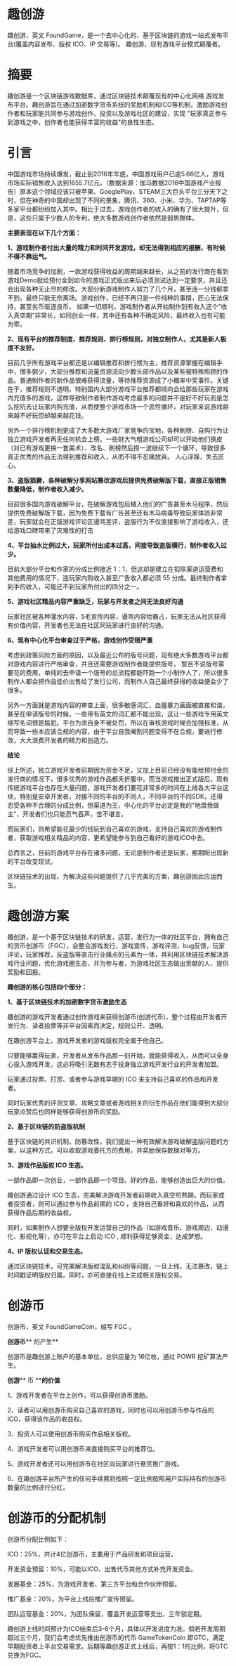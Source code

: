 # 趣创游

趣创游，英文 FoundGame，是一个去中心化的、基于区块链的游戏一站式发布平台(覆盖内容发布、版权 ICO、IP 交易等)。
趣创游，现有游戏平台模式颠覆者。

# 摘要

趣创游是一个区块链游戏数据库，通过区块链技术颠覆现有的中心化网络
游戏发布平台。趣创游旨在通过加密数字货币系统的奖励机制和ICO等机制，激励游戏创作者和玩家能共同参与游戏创作、投资以及游戏社区的建设，实现 &quot;玩家真正参与到游戏之中，创作者也能获得丰富的收益&quot;的良性生态。

# 引言

中国游戏市场持续爆发，截止到2016年年底，中国游戏用户已逾5.66亿人，游戏市场实际销售收入达到1655.7亿元。（数据来源：伽马数据2016中国游戏产业报告）原本这个领域应该只被苹果、GooglePlay、STEAM三大巨头平台三分天下之时，但在神奇的中国却出现了不同的景象，腾讯、360、小米、华为、TAPTAP等多家平台都纷纷加入其中。相比于过去，游戏创作者的收入的确有了很大提升，但是，这些只属于少数人的专利，绝大多数游戏创作者依然是弱势群体。

**主要表现在以下几个方面：**

**1、游戏制作者付出大量的精力和时间开发游戏，却无法得到相应的报酬，有时候不得不靠运气。**

随着市场竞争的加剧，一款游戏获得收益的周期越来越长，从之前的发行商在看到游戏Demo就给预付金到如今的游戏正式版出来后必须测试达到一定要求，并且还会出现各种无止尽的修改。大部分新游戏制作人努力了几个月，甚至连一分钱都拿不到，最终只能无奈离场。游戏创作，已经不再只是一件纯粹的事情，匠心无法保持，甚至劣币驱逐良币。
如果一切顺利，游戏制作者从开始制作到有收入这个&quot;收入真空期&quot;非常长，如同创业一样，其中还有各种不确定风险，最终收入也有可能为零。

**2、现有平台的推荐制度、推荐规则、排行榜规则，对独立制作人，尤其是新人极度不友好。**

目前几乎所有游戏平台都还是以编辑推荐和排行榜为主，推荐资源掌握在编辑手中，僧多粥少，大部分推荐和流量资源流向少数头部作品以及某些被特殊照顾的作品。普通制作者的新作品很难获得流量，等待推荐资源成了小概率中奖事件。关键在于，推荐规则不透明，特别国内大部分游戏平台推荐都倾向会给那些玩家在游戏内充值多的游戏，这样导致制作者制作游戏考虑最多的问题并不是好不好玩而是怎么挖坑去让玩家内购充值，从而使整个游戏市场一个恶性循环，对玩家来说游戏越来越不好玩但却越来越花钱。

另外一个排行榜机制更成了大多数大游戏厂家竞争的宝地，各种刷榜、自购行为让独立游戏开发者再无任何机会上榜。一些财大气粗游戏公司却可以开始他们换皮（对已有游戏更换一套美术）、改名、刷榜然后捞一波继续下一个循环，导致很多真正优秀的作品无法得到推荐和收入，从而不得不忍痛放弃。
人心浮躁，失去匠心。

**3、盗版猖獗，各种破解分享网站篡改游戏后提供免费破解版下载，直接正版销售数量降低，制作者收入减少。**

目前很多国内游戏破解平台，在破解游戏包后植入他们的广告甚至木马程序，然后提供免费破解版下载，因为免费下载有广告甚至还有木马病毒导致玩家体验非常差，玩家就会在正版游戏评论区谩骂差评，盗版行为不仅直接影响了游戏收入，还给游戏口碑带来了灾难性的打击

**4、平台抽水比例过大，玩家所付出成本过高，间接导致盗版横行，制作者收入过少。**

目前大部分平台和作家的分成比例接近 1：1，但这却是建立在扣除渠道运营费和其他费用的情况下，连玩家内购收入甚至广告收入都必须 55 分成。最终制作者拿到手的收入，可能还不到玩家所付出的四分之一。

**5、游戏社区精品内容严重缺乏，玩家与开发者之间无法良好沟通**

玩家社区被各种灌水内容，5毛宣传内容，谩骂内容给霸占，玩家无法从社区获得有价值内容，开发者也无法在社区同玩家进行良好的沟通。

**6、现有中心化平台审查过于严格，游戏创作受限严重**

考虑到政策风险方面的原因，以及最近公布的版号问题，现有绝大多数游戏平台都对游戏内容进行严格审查，并且还需要游戏制作者能提供版号， 暂且不说版号需要花的费用，单纯的去申请一个版号的总流程都能吓跑一个小制作人了，所以很多制作人都会把作品低价出售给了发行公司，而制作人自己最终获得的收益便会少了很多。

另外一方面就是游戏内容的审查上面，很多敏感词汇，血腥暴力画面被直接和谐，甚至在申请版号的时候，一些带有英文的词汇都不能出现，这让一些游戏专用英文缩写名词很是尴尬。平台为求自身不被处罚，所以在审核游戏时候会加强标准，从而导致一些本应该合规的内容，由于平台自我阉割问题变得不在合规，要进行修改，大大浪费开发者的精力和创造力。

**结论**

综上所述，独立游戏开发者前期因为资金不足，又加上目前已经没有能给预付金的发行商的情况下，很多优秀的游戏作品都夭折腹中。而当游戏推出正式版后，现有传统游戏平台也存在大量问题，游戏开发者们要花非常多的时间在上线各大平台这块，特别是安卓开发者，对接不同的平台的不同人，不同平台的不同SDK，还得忍受各种不合理的分成比例，但渠道为王，中心化的平台必定是我的&quot;地盘我做主&quot;，开发者们也只能忍气吞声，苦不堪言。

而玩家们，则希望能花最少的钱玩到自己喜欢的游戏，支持自己喜欢的游戏制作者，获取游戏相关精品的内容，更希望能参与到自己看好的游戏ICO中去。

总而言之，目前的游戏平台存在诸多问题，无论是制作者还是玩家，都期盼出现新的平台改变现状。

区块链技术的出现，为解决这些问题提供了几乎完美的方案，趣创游因此应运而生。

# 趣创游方案

趣创游，是一个基于区块链技术的研发，运营，发行为一体的社区平台，拥有自己的货币创游币（FGC），会整合游戏发行，游戏宣传，游戏评测，bug反馈，玩家评论，玩家推荐，反盗版等直击行业痛点的元素为一体，并利用区块链技术解决游戏行业问题，优化游戏圈生态，并为参与者，为游戏社区生态做出贡献的人，提供奖励和回报。

**趣创游的核心包括四个部分：**

**1、基于区块链技术的加密数字货币激励生态**

趣创游的游戏开发者通过创作游戏来获得创游币(创游代币)，整个过程由开发者开发行为、读者投票等非平台因素而决定，规则公开、透明。

在趣创游平台上，游戏开发者的游戏版权完全属于他自己。

只要能够赢得玩家，开发者从发布作品那一刻开始，就能获得收入，从而可以全身心投入游戏开发，这必将吸引无数有志于投身独立游戏开发行业的开发者加盟。

玩家通过投票、打赏、或者参与游戏早期的 ICO 来支持自己喜欢的作品和开发者。

同时玩家优秀的评测文章、攻略文章或者游戏相关的衍生作品在他们能得到大部分玩家点赞后也同样能够获得创游币的奖励。

**2、基于区块链的防盗版机制**

基于区块链的共识机制，防篡改性，我们提出一种有效解决游戏破解盗版问题的方案，以这种方式，可以收取游戏委托方的费用，并奖励保存数据对等方。

**3、游戏作品版权 ICO 生态。**

一部作品即一次创业，一部作品即一个项目。好的作品，能够创造出巨大的价值。

趣创游通过设计 ICO 生态，完美解决游戏开发者前期收入真空煎熬期，而玩家或者投资者，则可以通过参与作品前期的 ICO ，支持自己看好和喜欢的作品，从而获得作品后期的收益权。

同时，如果制作人想要全版权开发运营自己的作品（如游戏音乐、游戏周边、动漫化、影视化等），亦可在平台上启动 ICO , 顺利获得足够资金，达成梦想。

**4、IP 版权认证和交易生态。**

通过区块链技术，可完美解决版权混乱和纠纷等问题，一旦上线，无法篡改，链上时间戳证明版权归属。同时，亦可直接在线上完成相关版权交易。

# 创游币

创游币，英文 FoundGameCoin，缩写  FGC 。

**创游币**** 的产生**

创游币是趣创游上账户的基本单位，总供应量为 16亿枚，通过 POWR 挖矿算法产生。

**创游**** 币 ****的价值**

1、游戏开发者在平台上创作，可以获得创游币激励。

2、读者可以用创游币购买自己喜欢的游戏，同时也可以用创游币参与作品的 ICO，获得该作品的收益权。

3、投资人可以使用创游币购买作品相关版权。

4、游戏开发者可以用创游币来直接购买平台的推荐位。

5、游戏开发者还可以用创游币在社区向玩家进行悬赏推广游戏。

6、在趣创游平台所产生的任何手续费将按照一定比例按照用户实际持有的创游币数量的比例进行分红。

# 创游币的分配机制

创游币分配比例如下：

ICO：25%，共计4亿创游币，主要用于产品研发和项目运营。

开发资金预留：10%，可能以ICO、出售代币其他方式补充开发资金。

发展基金：25%，为游戏开发者、第三方平台和合作伙伴预留。

推广基金：20%，为平台上线后推广宣传预留。

团队运营基金：20%，为团队保留，覆盖开发运营等支出，三年锁定期。

趣创游上线时间预计为ICO结束后3-6个月，具体以开发进度为准。倘若开发周期超过三个月，我们会考虑优先推出创游币的代币 GameTokenCoin 即GTC，满足早期投资者上平台交易需求。后期等趣创游正式上线后，再按1：1的比例，将GTC兑换为FGC。
